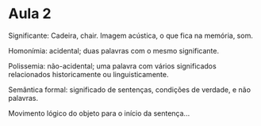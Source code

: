 Aula 2
======

Significante: Cadeira, chair. Imagem acústica, o que fica na memória, som.

Homonímia: acidental; duas palavras com o mesmo significante.

Polissemia: não-acidental; uma palavra com vários significados relacionados historicamente ou linguisticamente.

Semântica formal: significado de sentenças, condições de verdade, e não palavras.

Movimento lógico do objeto para o início da sentença...
